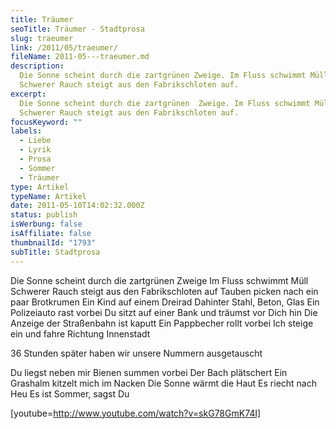 ```yaml
---
title: Träumer
seoTitle: Träumer - Stadtprosa
slug: traeumer
link: /2011/05/traeumer/
fileName: 2011-05---traeumer.md
description:
  Die Sonne scheint durch die zartgrünen Zweige. Im Fluss schwimmt Müll.
  Schwerer Rauch steigt aus den Fabrikschloten auf.
excerpt:
  Die Sonne scheint durch die zartgrünen  Zweige. Im Fluss schwimmt Müll.
  Schwerer Rauch steigt aus den Fabrikschloten auf.
focusKeyword: ""
labels:
  - Liebe
  - Lyrik
  - Prosa
  - Sommer
  - Träumer
type: Artikel
typeName: Artikel
date: 2011-05-10T14:02:32.000Z
status: publish
isWerbung: false
isAffiliate: false
thumbnailId: "1793"
subTitle: Stadtprosa
---
```


Die Sonne scheint durch die zartgrünen Zweige Im Fluss schwimmt Müll Schwerer
Rauch steigt aus den Fabrikschloten auf Tauben picken nach ein paar Brotkrumen
Ein Kind auf einem Dreirad Dahinter Stahl, Beton, Glas Ein Polizeiauto rast
vorbei Du sitzt auf einer Bank und träumst vor Dich hin Die Anzeige der
Straßenbahn ist kaputt Ein Pappbecher rollt vorbei Ich steige ein und fahre
Richtung Innenstadt

36 Stunden später haben wir unsere Nummern ausgetauscht

Du liegst neben mir Bienen summen vorbei Der Bach plätschert Ein Grashalm
kitzelt mich im Nacken Die Sonne wärmt die Haut Es riecht nach Heu Es ist
Sommer, sagst Du

[youtube=http://www.youtube.com/watch?v=skG78GmK74I]
